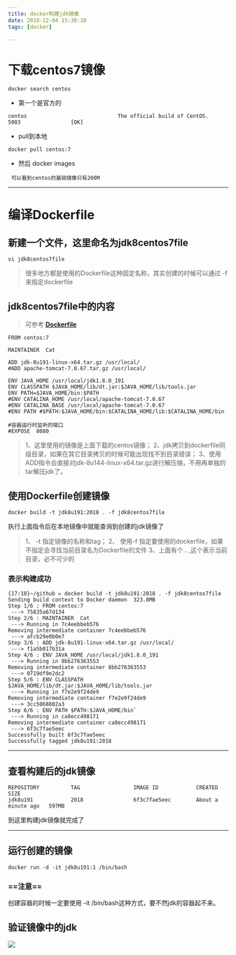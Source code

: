 ```yaml
---
title: docker构建jdk镜像
date: 2018-12-04 15:38:10
tags: [docker]

---
```


#   下载centos7镜像



```linux
docker search centos
```

* 第一个是官方的

```
centos                             The official build of CentOS.                   5003                [OK]
```

* pull到本地

```
docker pull centos:7
```

* 然后 docker images

 ```
  可以看到centos的基础镜像只有200M
 ```

  <!--more-->

---

#  编译Dockerfile

## 新建一个文件，这里命名为jdk8centos7file

```
vi jdk8centos7file
```

> 很多地方都是使用的Dockerfile这种固定名称，其实创建的时候可以通过 -f 来指定dockerfile

## jdk8centos7file中的内容

> 可参考  [**Dockerfile**](https://github.com/arun-gupta/docker-images/blob/master/oracle-jdk/Dockerfile)

```linux
FROM centos:7

MAINTAINER  Cat

ADD jdk-8u191-linux-x64.tar.gz /usr/local/
#ADD apache-tomcat-7.0.67.tar.gz /usr/local/

ENV JAVA_HOME /usr/local/jdk1.8.0_191
ENV CLASSPATH $JAVA_HOME/lib/dt.jar:$JAVA_HOME/lib/tools.jar
ENV PATH=$JAVA_HOME/bin:$PATH
#ENV CATALINA_HOME /usr/local/apache-tomcat-7.0.67
#ENV CATALINA_BASE /usr/local/apache-tomcat-7.0.67
#ENV PATH #$PATH:$JAVA_HOME/bin:$CATALINA_HOME/lib:$CATALINA_HOME/bin

#容器运行时监听的端口
#EXPOSE  8080
```

>1、这里使用的镜像是上面下载的centos镜像； 
>2、jdk拷贝到dockerfile同级目录，如果在其它目录拷贝的时候可能出现找不到目录错误； 
>3、使用ADD指令会直接对jdk-8u144-linux-x64.tar.gz进行解压缩，不用再单独的tar解压jdk了。

##   使用Dockerfile创建镜像

```linux
docker build -t jdk8u191:2018 . -f jdk8centos7file
```

执行上面指令后在本地镜像中就能查询到创建的jdk镜像了



>1、 -t 指定镜像的名称和tag； 
>2、 使用-f 指定要使用的dockerfile，如果不指定会寻找当前目录名为Dockerfile的文件 
>3、上面有个 **.** ,这个表示当前目录，必不可少的



### 表示构建成功



```
{17:18}~/github ➭ docker build -t jdk8u191:2018 . -f jdk8centos7file
Sending build context to Docker daemon  323.8MB
Step 1/6 : FROM centos:7
 ---> 75835a67d134
Step 2/6 : MAINTAINER  Cat
 ---> Running in 7c4eebbeb576
Removing intermediate container 7c4eebbeb576
 ---> afcb29e0b0e7
Step 3/6 : ADD jdk-8u191-linux-x64.tar.gz /usr/local/
 ---> f1a5b017b31a
Step 4/6 : ENV JAVA_HOME /usr/local/jdk1.8.0_191
 ---> Running in 8bb276363553
Removing intermediate container 8bb276363553
 ---> 0719df9e2dc2
Step 5/6 : ENV CLASSPATH $JAVA_HOME/lib/dt.jar:$JAVA_HOME/lib/tools.jar
 ---> Running in f7e2e9f24de9
Removing intermediate container f7e2e9f24de9
 ---> 3cc5068802a3
Step 6/6 : ENV PATH $PATH:$JAVA_HOME/bin`
 ---> Running in ca8ecc498171
Removing intermediate container ca8ecc498171
 ---> 6f3c7fae5eec
Successfully built 6f3c7fae5eec
Successfully tagged jdk8u191:2018
```



---

##  查看构建后的jdk镜像



```
REPOSITORY          TAG                 IMAGE ID            CREATED              SIZE
jdk8u191            2018                6f3c7fae5eec        About a minute ago   597MB
```

到这里构建jdk镜像就完成了 

---



##   运行创建的镜像

```
docker run -d -it jdk8u191:1 /bin/bash
```



### ==注意==

创建容器的时候一定要使用 -it /bin/bash这种方式，要不然jdk的容器起不来。

## 验证镜像中的jdk

![](/img/2018-12-4/dockerFileToJdk.png)

